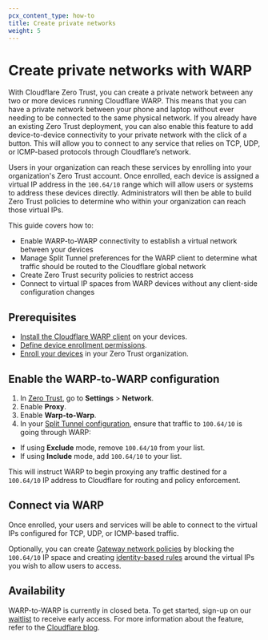 ```yaml
---
pcx_content_type: how-to
title: Create private networks
weight: 5
---
```


# Create private networks with WARP

With Cloudflare Zero Trust, you can create a private network between any two or more devices running Cloudflare WARP. This means that you can have a private network between your phone and laptop without ever needing to be connected to the same physical network. If you already have an existing Zero Trust deployment, you can also enable this feature to add device-to-device connectivity to your private network with the click of a button. This will allow you to connect to any service that relies on TCP, UDP, or ICMP-based protocols through Cloudflare’s network.

Users in your organization can reach these services by enrolling into your organization's Zero Trust account. Once enrolled, each device is assigned a virtual IP address in the `100.64/10` range which will allow users or systems to address these devices directly. Administrators will then be able to build Zero Trust policies to determine who within your organization can reach those virtual IPs.

This guide covers how to:

- Enable WARP-to-WARP connectivity to establish a virtual network between your devices
- Manage Split Tunnel preferences for the WARP client to determine what traffic should be routed to the Cloudflare global network
- Create Zero Trust security policies to restrict access
- Connect to virtual IP spaces from WARP devices without any client-side configuration changes

## Prerequisites

- [Install the Cloudflare WARP client](/cloudflare-one/connections/connect-devices/warp/deployment/) on your devices.
- [Define device enrollment permissions](/cloudflare-one/connections/connect-devices/warp/deployment/device-enrollment/).
- [Enroll your devices](/cloudflare-one/connections/connect-devices/warp/deployment/manual-deployment/#enroll-a-device) in your Zero Trust organization.​​

## Enable the WARP-to-WARP configuration

1. In [Zero Trust](https://one.dash.cloudflare.com), go to **Settings** > **Network**.
2. Enable **Proxy**.
3. Enable **Warp-to-Warp**.
4. In your [Split Tunnel configuration](/cloudflare-one/connections/connect-devices/warp/configure-warp/route-traffic/split-tunnels/), ensure that traffic to `100.64/10` is going through WARP:

- If using **Exclude** mode, remove `100.64/10` from your list.
- If using **Include** mode, add `100.64/10` to your list.

This will instruct WARP to begin proxying any traffic destined for a `100.64/10` IP address to Cloudflare for routing and policy enforcement.

## Connect via WARP

Once enrolled, your users and services will be able to connect to the virtual IPs configured for TCP, UDP, or ICMP-based traffic.

Optionally, you can create [Gateway network policies](/cloudflare-one/policies/filtering/network-policies/) by blocking the `100.64/10` IP space and creating [identity-based rules](/cloudflare-one/policies/filtering/identity-selectors/) around the virtual IPs you wish to allow users to access.

## Availability

WARP-to-WARP is currently in closed beta. To get started, sign-up on our [waitlist](https://www.cloudflare.com/lp/warp-peering/) to receive early access. For more information about the feature, refer to the [Cloudflare blog](https://blog.cloudflare.com/warp-to-warp/).
